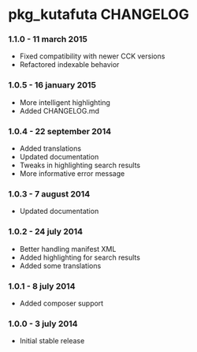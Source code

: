 # pkg_kutafuta CHANGELOG

### 1.1.0 - 11 march 2015

* Fixed compatibility with newer CCK versions
* Refactored indexable behavior

### 1.0.5 - 16 january 2015

* More intelligent highlighting
* Added CHANGELOG.md

### 1.0.4 - 22 september 2014

* Added translations
* Updated documentation
* Tweaks in highlighting search results
* More informative error message

### 1.0.3 - 7 august 2014

* Updated documentation

### 1.0.2 - 24 july 2014

* Better handling manifest XML
* Added highlighting for search results
* Added some translations

### 1.0.1 - 8 july 2014

* Added composer support

### 1.0.0 - 3 july 2014

* Initial stable release
